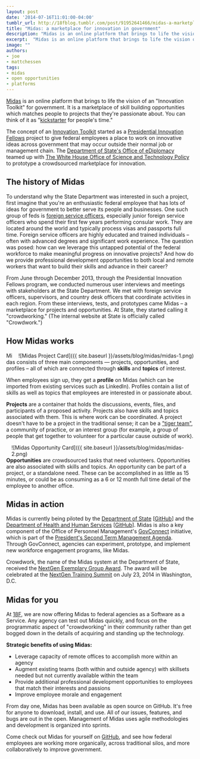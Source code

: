 ```yaml
---
layout: post
date: '2014-07-16T11:01:00-04:00'
tumblr_url: http://18fblog.tumblr.com/post/91952641466/midas-a-marketplace-for-innovation-in-government
title: "Midas: a marketplace for innovation in government"
description: "Midas is an online platform that brings to life the vision of an Innovation Toolkit for government. It's a marketplace of skill building opportunities which matches people to projects that they're passionate about. You can think of it as \"Kickstarter for people's time\"."
excerpt:  "Midas is an online platform that brings to life the vision of an Innovation Toolkit for government. It's a marketplace of skill building opportunities which matches people to projects that they're passionate about. You can think of it as \"Kickstarter for people's time\"."
image: ""
authors:
- joe
- mattchessen
tags:
- midas
- open opportunities
- platforms
---
```

[Midas](https://github.com/18f/midas) is an online platform that brings
to life the vision of an "Innovation Toolkit" for government. It is a
marketplace of skill building opportunities which matches people to
projects that they're passionate about. You can think of it as
"[kickstarter](https://www.kickstarter.com "kickstarter") for people's
time."

The concept of an [Innovation
Toolkit](https://www.whitehouse.gov/innovationfellows/projects) started
as a [Presidential Innovation
Fellows](https://www.whitehouse.gov/innovationfellows) project to give
federal employees a place to work on innovative ideas across government
that may occur outside their normal job or management chain. The
[Department of State's Office of
eDiplomacy](http://www.state.gov/m/irm/ediplomacy/) teamed up with [The
White House Office of Science and Technology
Policy](https://www.whitehouse.gov/administration/eop/ostp) to prototype
a crowdsourced marketplace for innovation.

The history of Midas
--------------------

To understand why the State Department was interested in such a project,
first imagine that you're an enthusiastic federal employee that has lots
of ideas for government to better serve its people and businesses. One
such group of feds is [foreign service
officers](https://en.wikipedia.org/wiki/Foreign_Service_Officer),
especially junior foreign service officers who spend their first few
years performing consular work. They are located around the world and
typically process visas and passports full time. Foreign service
officers are highly educated and trained individuals – often with
advanced degrees and significant work experience. The question was
posed: how can we leverage this untapped potential of the federal
workforce to make meaningful progress on innovative projects? And how do
we provide professional development opportunities to both local and
remote workers that want to build their skills and advance in their
career?

From June through December 2013, through the Presidential Innovation
Fellows program, we conducted numerous user interviews and meetings with
stakeholders at the State Department. We met with foreign service
officers, supervisors, and country desk officers that coordinate
activities in each region. From these interviews, tests, and prototypes
came Midas – a marketplace for projects and opportunities. At State,
they started calling it "crowdworking." (The internal website at State
is officially called "Crowdwork.")

How Midas works
---------------

<span style="float:right; padding-left:1em;">![Midas Project
Card]({{ site.baseurl }}/assets/blog/midas/midas-1.png)</span>

Midas consists of three main components — projects, opportunities, and
profiles – all of which are connected through **skills** and **topics**
of interest.

When employees sign up, they get a **profile** on Midas (which can be
imported from existing services such as LinkedIn). Profiles contain a
list of skills as well as topics that employees are interested in or
passionate about.

**Projects** are a container that holds the discussions, events, files,
and participants of a proposed activity. Projects also have skills and
topics associated with them. This is where work can be coordinated. A
project doesn't have to be a project in the traditional sense; it can be
a ["tiger team"](https://en.wikipedia.org/wiki/Tiger_team), a community
of practice, or an interest group (for example, a group of people that
get together to volunteer for a particular cause outside of work).

<span style="float:right; padding-left:1em;">![Midas Opportunity
Card]({{ site.baseurl }}/assets/blog/midas/midas-2.png)</span>

**Opportunities** are crowdsourced tasks that need volunteers.
Opportunities are also associated with skills and topics. An opportunity
can be part of a project, or a standalone need. These can be
accomplished in as little as 15 minutes, or could be as consuming as a 6
or 12 month full time detail of the employee to another office.

Midas in action
---------------

Midas is currently being piloted by the [Department of
State](http://www.state.gov)
[[GitHub](https://github.com/USStateDept/midas-crowdwork)] and the
[Department of Health and Human
Services](http://www.hhs.gov/idealab/i-want-support/for-hhs-2/)
[[GitHub](https://github.com/HHSIDEAlab/HHSFairTrade-Configs)]. Midas is
also a key component of the Office of Personnel Management's
[GovConnect](https://www.chcoc.gov/transmittals/TransmittalDetails.aspx?TransmittalID=6076)
initiative, which is part of the [President's Second Term Management
Agenda](https://www.whitehouse.gov/blog/2013/07/08/smarter-more-innovative-government-american-people).
Through GovConnect, agencies can experiment, prototype, and implement
new workforce engagement programs, like Midas.

Crowdwork, the name of the Midas system at the Department of State,
received the [NextGen Exemplary Group
Award](http://www.nextgengovt.com/nextgen-awards). The award will be
celebrated at the [NextGen Training Summit](http://www.nextgengovt.com/)
on July 23, 2014 in Washington, D.C.

Midas for you
-------------

At [18F](https://18f.gsa.gov), we are now offering Midas to federal
agencies as a Software as a Service. Any agency can test out Midas
quickly, and focus on the programmatic aspect of "crowdworking" in their
community rather than get bogged down in the details of acquiring and
standing up the technology.

**Strategic benefits of using Midas:**

-   Leverage capacity of remote offices to accomplish more within an
    agency
-   Augment existing teams (both within and outside agency) with
    skillsets needed but not currently available within the team
-   Provide additional professional development opportunities to
    employees that match their interests and passions
-   Improve employee morale and engagement

From day one, Midas has been available as open source on GitHub. It's
free for anyone to download, install, and use. All of our issues,
features, and bugs are out in the open. Management of Midas uses agile
methodologies and development is organized into sprints.

Come check out Midas for yourself on
[GitHub](https://github.com/18f/midas), and see how federal employees
are working more organically, across traditional silos, and more
collaboratively to improve government.
